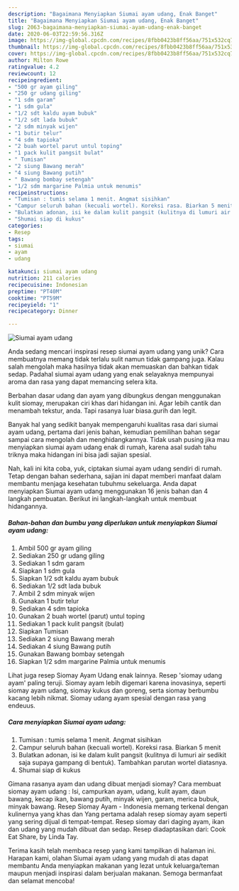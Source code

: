 ```yaml
---
description: "Bagaimana Menyiapkan Siumai ayam udang, Enak Banget"
title: "Bagaimana Menyiapkan Siumai ayam udang, Enak Banget"
slug: 2063-bagaimana-menyiapkan-siumai-ayam-udang-enak-banget
date: 2020-06-03T22:59:56.316Z
image: https://img-global.cpcdn.com/recipes/8fbb0423b8ff56aa/751x532cq70/siumai-ayam-udang-foto-resep-utama.jpg
thumbnail: https://img-global.cpcdn.com/recipes/8fbb0423b8ff56aa/751x532cq70/siumai-ayam-udang-foto-resep-utama.jpg
cover: https://img-global.cpcdn.com/recipes/8fbb0423b8ff56aa/751x532cq70/siumai-ayam-udang-foto-resep-utama.jpg
author: Milton Rowe
ratingvalue: 4.2
reviewcount: 12
recipeingredient:
- "500 gr ayam giling"
- "250 gr udang giling"
- "1 sdm garam"
- "1 sdm gula"
- "1/2 sdt kaldu ayam bubuk"
- "1/2 sdt lada bubuk"
- "2 sdm minyak wijen"
- "1 butir telur"
- "4 sdm tapioka"
- "2 buah wortel parut untul toping"
- "1 pack kulit pangsit bulat"
- " Tumisan"
- "2 siung Bawang merah"
- "4 siung Bawang putih"
- " Bawang bombay setengah"
- "1/2 sdm margarine Palmia untuk menumis"
recipeinstructions:
- "Tumisan : tumis selama 1 menit. Angmat sisihkan"
- "Campur seluruh bahan (kecuali wortel). Koreksi rasa. Biarkan 5 menit"
- "Bulatkan adonan, isi ke dalam kulit pangsit (kulitnya di lumuri air sedikit saja supaya gampang di bentuk). Tambahkan parutan wortel diatasnya."
- "Shumai siap di kukus"
categories:
- Resep
tags:
- siumai
- ayam
- udang

katakunci: siumai ayam udang 
nutrition: 211 calories
recipecuisine: Indonesian
preptime: "PT40M"
cooktime: "PT59M"
recipeyield: "1"
recipecategory: Dinner

---
```



![Siumai ayam udang](https://img-global.cpcdn.com/recipes/8fbb0423b8ff56aa/751x532cq70/siumai-ayam-udang-foto-resep-utama.jpg)

Anda sedang mencari inspirasi resep siumai ayam udang yang unik? Cara membuatnya memang tidak terlalu sulit namun tidak gampang juga. Kalau salah mengolah maka hasilnya tidak akan memuaskan dan bahkan tidak sedap. Padahal siumai ayam udang yang enak selayaknya mempunyai aroma dan rasa yang dapat memancing selera kita.

Berbahan dasar udang dan ayam yang dibungkus dengan menggunakan kulit siomay, merupakan ciri khas dari hidangan ini. Agar lebih cantik dan menambah tekstur, anda. Tapi rasanya luar biasa.gurih dan legit.

Banyak hal yang sedikit banyak mempengaruhi kualitas rasa dari siumai ayam udang, pertama dari jenis bahan, kemudian pemilihan bahan segar sampai cara mengolah dan menghidangkannya. Tidak usah pusing jika mau menyiapkan siumai ayam udang enak di rumah, karena asal sudah tahu triknya maka hidangan ini bisa jadi sajian spesial.


Nah, kali ini kita coba, yuk, ciptakan siumai ayam udang sendiri di rumah. Tetap dengan bahan sederhana, sajian ini dapat memberi manfaat dalam membantu menjaga kesehatan tubuhmu sekeluarga. Anda dapat menyiapkan Siumai ayam udang menggunakan 16 jenis bahan dan 4 langkah pembuatan. Berikut ini langkah-langkah untuk membuat hidangannya.

<!--inarticleads1-->

##### Bahan-bahan dan bumbu yang diperlukan untuk menyiapkan Siumai ayam udang:

1. Ambil 500 gr ayam giling
1. Sediakan 250 gr udang giling
1. Sediakan 1 sdm garam
1. Siapkan 1 sdm gula
1. Siapkan 1/2 sdt kaldu ayam bubuk
1. Sediakan 1/2 sdt lada bubuk
1. Ambil 2 sdm minyak wijen
1. Gunakan 1 butir telur
1. Sediakan 4 sdm tapioka
1. Gunakan 2 buah wortel (parut) untul toping
1. Sediakan 1 pack kulit pangsit (bulat)
1. Siapkan  Tumisan
1. Sediakan 2 siung Bawang merah
1. Sediakan 4 siung Bawang putih
1. Gunakan  Bawang bombay setengah
1. Siapkan 1/2 sdm margarine Palmia untuk menumis


Lihat juga resep Siomay Ayam Udang enak lainnya. Resep &#39;siomay udang ayam&#39; paling teruji. Siomay ayam lebih digemari karena inovasinya, seperti siomay ayam udang, siomay kukus dan goreng, serta siomay berbumbu kacang lebih nikmat. Siomay udang ayam spesial dengan rasa yang endeuus. 

<!--inarticleads2-->

##### Cara menyiapkan Siumai ayam udang:

1. Tumisan : tumis selama 1 menit. Angmat sisihkan
1. Campur seluruh bahan (kecuali wortel). Koreksi rasa. Biarkan 5 menit
1. Bulatkan adonan, isi ke dalam kulit pangsit (kulitnya di lumuri air sedikit saja supaya gampang di bentuk). Tambahkan parutan wortel diatasnya.
1. Shumai siap di kukus


Gimana rasanya ayam dan udang dibuat menjadi siomay? Cara membuat siomay ayam udang : Isi, campurkan ayam, udang, kulit ayam, daun bawang, kecap ikan, bawang putih, minyak wijen, garam, merica bubuk, minyak bawang. Resep Siomay Ayam - Indonesia memang terkenal dengan kulinernya yang khas dan Yang pertama adalah resep siomay ayam seperti yang sering dijual di tempat-tempat. Resep siomay dari daging ayam, ikan dan udang yang mudah dibuat dan sedap. Resep diadaptasikan dari: Cook Eat Share, by Linda Tay. 

Terima kasih telah membaca resep yang kami tampilkan di halaman ini. Harapan kami, olahan Siumai ayam udang yang mudah di atas dapat membantu Anda menyiapkan makanan yang lezat untuk keluarga/teman maupun menjadi inspirasi dalam berjualan makanan. Semoga bermanfaat dan selamat mencoba!
